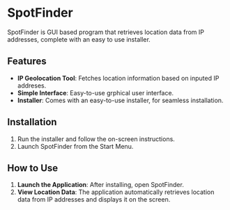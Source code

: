 # SpotFinder
SpotFinder is GUI based program that retrieves location data from IP addresses, complete with an easy to use installer.

## Features
- **IP Geolocation Tool**: Fetches location information based on inputed IP addreses.
- **Simple Interface**: Easy-to-use grphical user interface.
- **Installer**: Comes with an easy-to-use installer, for seamless installation.

## Installation
1. Run the installer and follow the on-screen instructions.
2. Launch SpotFinder from the Start Menu.

## How to Use
1. **Launch the Application**: After installing, open SpotFinder.
2. **View Location Data**: The application automatically retrieves location data from IP addresses and displays it on the screen.
